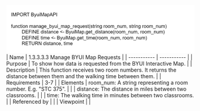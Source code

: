 ![1.3.3.3.3 Manage BYUI Map Requests](TeamOneFiles\1.3.3.3.3%20Manage%20BYUI%20Map%20Requests.svg)
<br>
| Name | 1.3.3.3.3 Manage BYUI Map Requests |
| ----------- | ----------- |
| Purpose | To show how data is requested from the BYUI Interactive Map. |
| Description | This function receives two room numbers. It returns the distance between them and the walking time between them. |
| Requirements | 3-7 |
| Elements | room_num: A string representing a room number. E.g. "STC 375". |
|  | distance: The distance in miles between two classrooms. |
|  | time: The walking time in minutes between two classrooms. |
| Referenced by |  |
| Viewpoint |  |